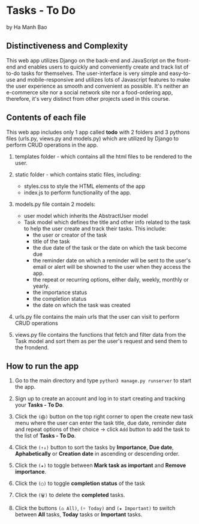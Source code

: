 # Tasks - To Do

by Ha Manh Bao

## Distinctiveness and Complexity

This web app utilizes Django on the back-end and JavaScript on the front-end and enables users to quickly and conveniently create and track list of to-do tasks for themselves. The user-interface is very simple and easy-to-use and mobile-responsive and utilizes lots of Javascript features to make the user experience as smooth and convenient as possible. It's neither an e-commerce site nor a social network site nor a food-ordering app, therefore, it's very distinct from other projects used in this course.

## Contents of each file

This web app includes only 1 app called **todo** with 2 folders and 3 pythons files (urls.py, views.py and models.py) which are utilized by Django to perform CRUD operations in the app.

1. templates folder - which contains all the html files to be rendered to the user.
2. static folder - which contains static files, including:

    - styles.css to style the HTML elements of the app
    - index.js to perform functionality of the app.

3. models.py file contain 2 models:

    - user model which inherits the AbstractUser model
    - Task model which defines the title and other info related to the task to help the user create and track their tasks. This include:
      - the user or creator of the task
      - title of the task
      - the due date of the task or the date on which the task become due
      - the reminder date on which a reminder will be sent to the user's email or alert will be showned to the user when they access the app.
      - the repeat or recurring options, either daily, weekly, monthly or yearly.
      - the importance status
      - the completion status
      - the date on which the task was created

4. urls.py file contains the main urls that the user can visit to perform CRUD operations

5. views.py file contains the functions that fetch and filter data from the Task model and sort them as per the user's request and send them to the frondend.

## How to run the app

1. Go to the main directory and type `python3 manage.py runserver` to start the app.
   
2. Sign up to create an account and log in to start creating and tracking your __Tasks - To Do__.

3. Click the `(⨁)` button on the top right corner to open the create new task menu where the user can enter the task title, due date, reminder date and repeat options of their choice -> click `Add` button to add the task to the list of __Tasks - To Do__.

4. Click the `(↑↓)` button to sort the tasks by __Importance__, __Due date__, __Aphabetically__ or __Creation date__ in ascending or descending order.

5. Click the `(★)` to toggle between __Mark task as important__ and __Remove importance__.

6. Click the `(◯)` to toggle __completion status__ of the task

7. Click the `(🗑)` to delete the __completed__ tasks.

8. Click the buttons `(⌂ All)`, `(☼ Today)` and `(★ Important)` to switch between __All__ tasks, __Today__ tasks or __Important__ tasks.